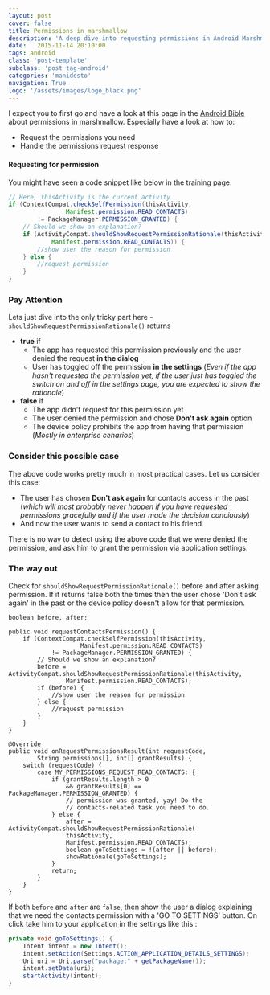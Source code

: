 ```yaml
---
layout: post
cover: false
title: Permissions in marshmallow
description: 'A deep dive into requesting permissions in Android Marshmallow and handling extreme cases'
date:   2015-11-14 20:10:00
tags: android
class: 'post-template'
subclass: 'post tag-android'
categories: 'manidesto'
navigation: True
logo: '/assets/images/logo_black.png'
---
```


I expect you to first go and have a look at this page in the [Android Bible](http://developer.android.com/training/permissions/requesting.html) about permissions in marshmallow. Especially have a look at how to:

- Request the permissions you need
- Handle the permissions request response

#### Requesting for permission ####
You might have seen a code snippet like below in the training page.

```java
// Here, thisActivity is the current activity
if (ContextCompat.checkSelfPermission(thisActivity,
                Manifest.permission.READ_CONTACTS)
        != PackageManager.PERMISSION_GRANTED) {
    // Should we show an explanation?
    if (ActivityCompat.shouldShowRequestPermissionRationale(thisActivity,
            Manifest.permission.READ_CONTACTS)) {
        //show user the reason for permission
    } else {
        //request permission
    }
}
```

### Pay Attention ###
Lets just dive into the only tricky part here - `shouldShowRequestPermissionRationale()` returns

- **true** if 
    + The app has requested this permission previously and the user denied the request **in the dialog**
    + User has toggled off the permission **in the settings** (*Even if the app hasn't requested the permission yet, if the user just has toggled the switch on and off in the settings page, you are expected to show the rationale*)
- **false** if
    + The app didn't request for this permission yet
    + The user denied the permission and chose **Don't ask again** option
    + The device policy prohibits the app from having that permission (*Mostly in enterprise cenarios*)

### Consider this possible case ###
The above code works pretty much in most practical cases. Let us consider this case:

- The user has chosen **Don't ask again** for contacts access in the past (*which will most probably never happen if you have requested permissions gracefully and if the user made the decision conciously*) 
- And now the user wants to send a contact to his friend 

There is no way to detect using the above code that we were denied the permission, and ask him to grant the permission via application settings.

### The way out ###
Check for `shouldShowRequestPermissionRationale()` before and after asking permission. If it returns false both the times then the user chose 'Don't ask again' in the past or the device policy doesn't allow for that permission.

```java{8-10,28-32}
boolean before, after;

public void requestContactsPermission() {
    if (ContextCompat.checkSelfPermission(thisActivity,
                    Manifest.permission.READ_CONTACTS)
            != PackageManager.PERMISSION_GRANTED) {
        // Should we show an explanation?
        before = ActivityCompat.shouldShowRequestPermissionRationale(thisActivity,
                Manifest.permission.READ_CONTACTS);
        if (before) {
            //show user the reason for permission
        } else {
            //request permission
        }
    }
}

@Override
public void onRequestPermissionsResult(int requestCode,
        String permissions[], int[] grantResults) {
    switch (requestCode) {
        case MY_PERMISSIONS_REQUEST_READ_CONTACTS: {
            if (grantResults.length > 0
                && grantResults[0] == PackageManager.PERMISSION_GRANTED) {
                // permission was granted, yay! Do the
                // contacts-related task you need to do.
            } else {
                after = ActivityCompat.shouldShowRequestPermissionRationale(
                thisActivity,
                Manifest.permission.READ_CONTACTS);
                boolean goToSettings = !(after || before);
                showRationale(goToSettings);
            }
            return;
        }
    }
}
```

If both `before` and `after` are `false`, then show the user a dialog explaining that we need the contacts permission with a 'GO TO SETTINGS' button. On click take him to your application in the settings like this :

```java
private void goToSettings() {
    Intent intent = new Intent();
    intent.setAction(Settings.ACTION_APPLICATION_DETAILS_SETTINGS);
    Uri uri = Uri.parse("package:" + getPackageName());
    intent.setData(uri);
    startActivity(intent);
}
```

